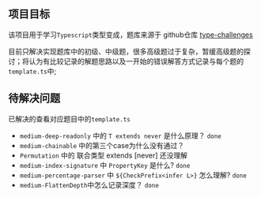## 项目目标

该项目用于学习`Typescript`类型变成，题库来源于 github仓库 [type-challenges](https://github.com/type-challenges/type-challenges)

目前只解决实现题库中的初级、中级题，很多高级题过于复杂，暂缓高级题的探讨；将认为有比较记录的解题思路以及一开始的错误解答方式记录与每个题的`template.ts`中;

## 待解决问题

已解决的查看对应题目中的`template.ts`

- `medium-deep-readonly` 中的 `T extends never` 是什么原理？ `done`
- `medium-chainable` 中的第三个case为什么没有通过？
- `Permutation` 中的 联合类型 extends [never] 还没理解
- `medium-index-signature` 中 `PropertyKey` 是什么? `done`
- `medium-percentage-parser` 中 `${CheckPrefix<infer L>}`  怎么理解? `done`
- `medium-FlattenDepth`中怎么记录深度？ `done`
